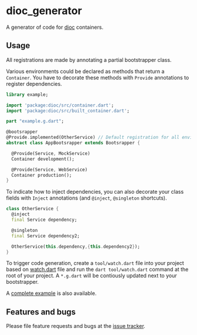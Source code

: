 # dioc_generator

A generator of code for [dioc](../dioc) containers.

## Usage

All registrations are made by annotating a partial bootstrapper class.

Various environments could be declared as methods that return a `Container`. You have to decorate these methods with `Provide` annotations to register dependencies.

```dart
library example;

import 'package:dioc/src/container.dart';
import 'package:dioc/src/built_container.dart';

part "example.g.dart";

@bootsrapper
@Provide.implemented(OtherService) // Default registration for all environments
abstract class AppBootsrapper extends Bootsrapper {

  @Provide(Service, MockService)
  Container development();

  @Provide(Service, WebService)
  Container production();
}
```

To indicate how to inject dependencies, you can also decorate your class fields with `Inject` annotations (and `@inject`, `@singleton` shortcuts).


```dart
class OtherService {
  @inject
  final Service dependency;

  @singleton
  final Service dependency2;

  OtherService(this.dependency,{this.dependency2});
}
```

To trigger code generation, create a `tool/watch.dart` file into your project based on [watch.dart](tool/watch.dart) file and run the `dart tool/watch.dart` command at the root of your project. A `*.g.dart` will be contiously updated next to your bootstrapper.

A [complete example](../example) is also available.


## Features and bugs

Please file feature requests and bugs at the [issue tracker][tracker].

[tracker]: https://github.com/aloisdeniel/dioc/issues
